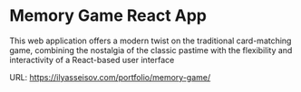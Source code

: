 # Memory Game React App
This web application offers a modern twist on the traditional card-matching game, combining the nostalgia of the classic pastime with the flexibility and interactivity of a React-based user interface

URL: https://ilyasseisov.com/portfolio/memory-game/
